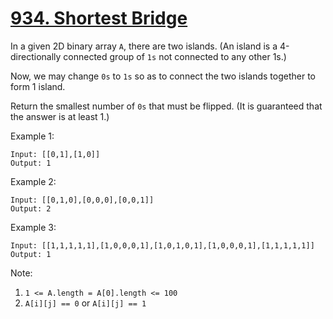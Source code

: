 # [934. Shortest Bridge](https://leetcode-cn.com/problems/shortest-bridge/)

In a given 2D binary array `A`, there are two islands.  (An island is a 4-directionally connected group of `1s` not connected to any other 1s.)

Now, we may change `0s` to `1s` so as to connect the two islands together to form 1 island.

Return the smallest number of `0s` that must be flipped.  (It is guaranteed that the answer is at least 1.)

Example 1:

```text
Input: [[0,1],[1,0]]
Output: 1
```

Example 2:

```text
Input: [[0,1,0],[0,0,0],[0,0,1]]
Output: 2
```

Example 3:

```text
Input: [[1,1,1,1,1],[1,0,0,0,1],[1,0,1,0,1],[1,0,0,0,1],[1,1,1,1,1]]
Output: 1
```

Note:

1. `1 <= A.length = A[0].length <= 100`
1. `A[i][j] == 0` or `A[i][j] == 1`
